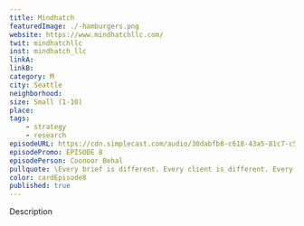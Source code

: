 ```yaml
---
title: Mindhatch
featuredImage: ./-hamburgers.png
website: https://www.mindhatchllc.com/
twit: mindhatchllc
inst: mindhatch_llc
linkA:
linkB: 
category: M
city: Seattle
neighborhood:
size: Small (1-10)
place: 
tags:
    - strategy
    - research
episodeURL: https://cdn.simplecast.com/audio/30dabfb8-c618-43a5-81c7-c5c83750983a/episodes/48e81651-eae6-4784-8d97-ccdd1c646a36/audio/198d4423-99b6-4dc0-b801-6c847825f2ad/default_tc.mp3?nocache
episodePromo: EPISODE 8
episodePerson: Coonoor Behal
pullquote: \Every brief is different. Every client is different. Every challenge that they're working on is mostly different. And I think that just continually inspires me to think, oh, how can I apply what I know to best solve this problem? \
color: cardEpisode8
published: true
---
```


Description
